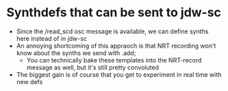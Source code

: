 # Synthdefs that can be sent to jdw-sc

- Since the /read_scd osc message is available, we can define synths here instead of in jdw-sc
- An annoying shortcoming of this appraoch is that NRT recording won't know about the synths we send with .add; 
    - You can technically bake these templates into the NRT-record message as well, but it's still pretty convoluted 
- The biggest gain is of course that you get to experiment in real time with new defs 